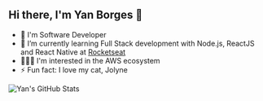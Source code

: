 ## Hi there, I'm Yan Borges 👋

- 🔭 I'm Software Developer
- 🌱 I’m currently learning Full Stack development with Node.js, ReactJS and React Native at [Rocketseat](https://www.rocketseat.com.br/)
- 👨🏻‍💻 I'm interested in the AWS ecosystem
- ⚡ Fun fact: I love my cat, Jolyne

![Yan's GitHub Stats](https://github-readme-stats.vercel.app/api?username=yan-dsb)
